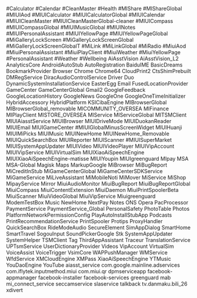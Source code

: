 #Calculator
#Calendar
#CleanMaster
#Health 
#MIShare
#MIShareGlobal
#MIUIAod
#MIUICalculator
#MIUICalculatorGlobal
#MIUICalendar
#MIUICleanMaster 
#MIUICleanMasterGlobal-cleaner
#MIUICompass
#MIUICompassGlobal
#MIUIMusicGlobal
#MIUINotes
#MIUIPersonalAssistant
#MIUIYellowPage
#MIUIYellowPageGlobal
#MiGalleryLockScreen
#MiGalleryLockScreenGlobal
#MiGalleryLockScreenGlobalT
#MiLink
#MiLinkGlobal
#MiRadio 
#MiuiAod
#MiuiPersonalAssistant
#MiuiPlayClient
#MiuiWeather 
#MiuiYellowPage
#PersonalAssistant
#Weather 
#Wellbeing
AiAsstVision
AiAsstVision_L2
AnalyticsCore
AndroidAutoStub
AutoRegistration
BaiduIME
BasicDreams
BookmarkProvider
Browser 
Chrome
Chrome64
CloudPrint2 
CtsShimPrebuilt
DMRegService
DiracAudioControlService
Driver
Duo
DynamicSystemInstallationService
EasterEgg
Email 
FusedLocationProvider
GameCenter
GameCenterGlobal
Gmail2
GoogleFeedback 
GoogleLocationHistory 
GoogleNews
GoogleOne
GoogleOneTimeInitializer 
HybridAccessory
HybridPlatform
KSICibaEngine 
MIBrowserGlobal 
MIBrowserGlobal_removable
MICOMMUNITY_OVERSEA
MIFinance
MIPlayClient
MISTORE_OVERSEA
MIService
MIServiceGlobal
MITSMClient
MIUIAiasstService
MIUIBrowser
MIUIDriveMode
MIUIDuokanReader
MIUIEmail 
MIUIGameCenter
#MIUIGlobalMinusScreenWidget
MIUIHuanji
MIUIMiPicks
MIUIMusic
MIUINewHome
MIUINewHome_Removable
MIUIQuickSearchBox
MIUIReporter
MIUIScanner
#MIUISuperMarket
MIUISystemAppUpdater
MIUIVideo
MIUIVideoPlayer
MIUIVipAccount
MIUIVipService
MIUIVirtualSim
MIUIXiaoAiSpeechEngine
MIUIXiaoAiSpeechEngine-matisse
MIUIYoupin
MIUIgreenguard
MIpay
MSA
MSA-Global
Magisk
Maps
MarkupGoogle 
MiBrowser
MiBugReport
MiCreditInStub
MiGameCenterGlobal
MiGameCenterSDKService
MiGameService
MiLiveAssistant
MiMobileNoti 
MiMover
MiService
MiShop
MipayService
Mirror
MiuiAudioMonitor
MiuiBugReport
MiuiBugReportGlobal
MiuiCompass
MiuiContentExtension
MiuiDaemon
MiuiPrintSpoolerBeta
MiuiScanner
MiuiVideoGlobal 
MiuiVipService
Miuigreenguard
ModemTestBox
Music 
NewHome
NextPay
Notes
ONS
Opera
PacProcessor
PaymentService
PaymentService_Global
PersonalSafety
PhotoTable
Photos
PlatformNetworkPermissionConfig
PlayAutoInstallStubApp
Podcasts
PrintRecommendationService
PrintSpooler
Protips
ProxyHandler
QuickSearchBox
RideModeAudio
SecureElement
SimAppDialog
SmartHome
SmartTravel
SogouInput
SoundPickerGoogle 
Stk
SystemAppUpdater
SystemHelper
TSMClient
Tag
ThirdAppAssistant
Traceur
TranslationService
UPTsmService
UserDictionaryProvider 
Videos
VipAccount 
VirtualSim 
VoiceAssist
VoiceTrigger
VsimCore
WAPPushManager
WMService
WfdService
XMCloudEngine
XMPass 
XiaoAiSpeechEngine
YTMusic
YouDaoEngine 
YouTube
aiasst_service
com.google.mainline.adservices
com.iflytek.inputmethod.miui
com.miui.qr
dpmserviceapp
facebook-appmanager
facebook-installer
facebook-services
greenguard
mab 
mi_connect_service
seccamservice
slaservice 
talkback
tv.danmaku.bili_26
xdivert
